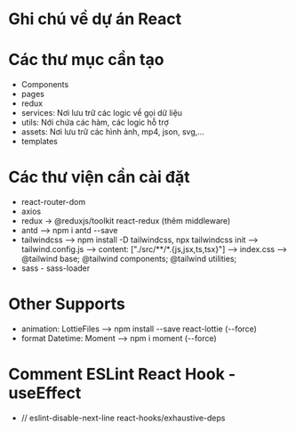 # Ghi chú về dự án React

# Các thư mục cần tạo
- Components
- pages
- redux
- services: Nơi lưu trữ các logic về gọi dữ liệu
- utils: Nới chứa các hàm, các logic hỗ trợ
- assets: Nơi lưu trữ các hình ảnh, mp4, json, svg,...
- templates

# Các thư viện cần cài đặt
- react-router-dom
- axios
- redux -> @reduxjs/toolkit react-redux (thêm middleware)
- antd --> npm i antd --save
- tailwindcss --> npm install -D tailwindcss, npx tailwindcss init --> tailwind.config.js --> content: ["./src/**/*.{js,jsx,ts,tsx}"] --> index.css --> @tailwind base; @tailwind components; @tailwind utilities;
- sass - sass-loader

# Other Supports
  - animation: LottieFiles --> npm install --save react-lottie (--force)
  - format Datetime: Moment --> npm i moment (--force)

# Comment ESLint React Hook - useEffect
- // eslint-disable-next-line react-hooks/exhaustive-deps
